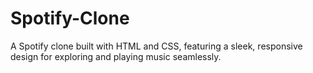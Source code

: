 ﻿# Spotify-Clone
A Spotify clone built with HTML and CSS, featuring a sleek, responsive design for exploring and playing music seamlessly.
